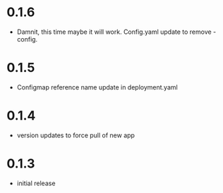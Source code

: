# 0.1.6
- Damnit, this time maybe it will work.  Config.yaml update to remove -config.

# 0.1.5
- Configmap reference name update in deployment.yaml

# 0.1.4
- version updates to force pull of new app

# 0.1.3

- initial release
